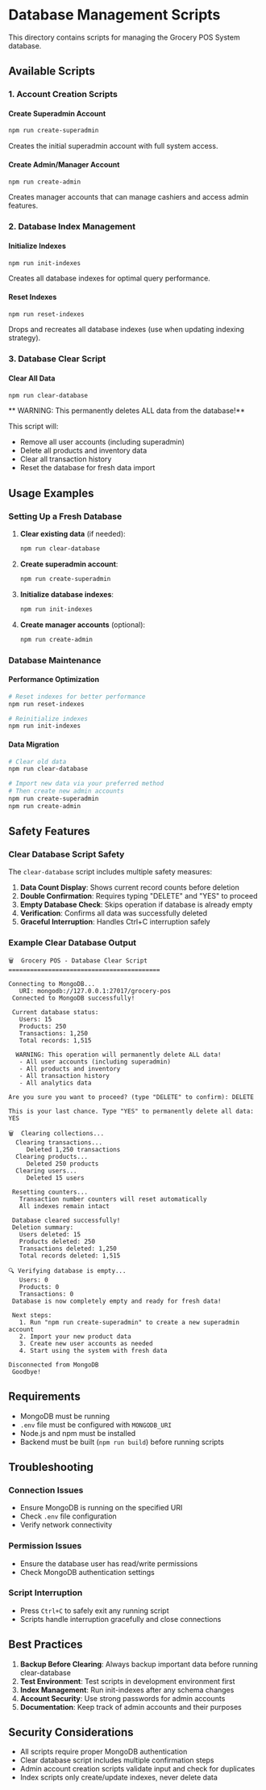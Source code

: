# Database Management Scripts

This directory contains scripts for managing the Grocery POS System database.

## Available Scripts

### 1. Account Creation Scripts

#### Create Superadmin Account
```bash
npm run create-superadmin
```
Creates the initial superadmin account with full system access.

#### Create Admin/Manager Account
```bash
npm run create-admin
```
Creates manager accounts that can manage cashiers and access admin features.

### 2. Database Index Management

#### Initialize Indexes
```bash
npm run init-indexes
```
Creates all database indexes for optimal query performance.

#### Reset Indexes
```bash
npm run reset-indexes
```
Drops and recreates all database indexes (use when updating indexing strategy).

### 3. Database Clear Script

#### Clear All Data
```bash
npm run clear-database
```
** WARNING: This permanently deletes ALL data from the database!**

This script will:
- Remove all user accounts (including superadmin)
- Delete all products and inventory data
- Clear all transaction history
- Reset the database for fresh data import

## Usage Examples

### Setting Up a Fresh Database

1. **Clear existing data** (if needed):
   ```bash
   npm run clear-database
   ```

2. **Create superadmin account**:
   ```bash
   npm run create-superadmin
   ```

3. **Initialize database indexes**:
   ```bash
   npm run init-indexes
   ```

4. **Create manager accounts** (optional):
   ```bash
   npm run create-admin
   ```

### Database Maintenance

#### Performance Optimization
```bash
# Reset indexes for better performance
npm run reset-indexes

# Reinitialize indexes
npm run init-indexes
```

#### Data Migration
```bash
# Clear old data
npm run clear-database

# Import new data via your preferred method
# Then create new admin accounts
npm run create-superadmin
npm run create-admin
```

## Safety Features

### Clear Database Script Safety

The `clear-database` script includes multiple safety measures:

1. **Data Count Display**: Shows current record counts before deletion
2. **Double Confirmation**: Requires typing "DELETE" and "YES" to proceed
3. **Empty Database Check**: Skips operation if database is already empty
4. **Verification**: Confirms all data was successfully deleted
5. **Graceful Interruption**: Handles Ctrl+C interruption safely

### Example Clear Database Output

```
🗑️  Grocery POS - Database Clear Script
==========================================

Connecting to MongoDB...
   URI: mongodb://127.0.0.1:27017/grocery-pos
 Connected to MongoDB successfully!

 Current database status:
   Users: 15
   Products: 250
   Transactions: 1,250
   Total records: 1,515

  WARNING: This operation will permanently delete ALL data!
   - All user accounts (including superadmin)
   - All products and inventory
   - All transaction history
   - All analytics data

Are you sure you want to proceed? (type "DELETE" to confirm): DELETE

This is your last chance. Type "YES" to permanently delete all data: YES

🗑️  Clearing collections...
  Clearing transactions...
     Deleted 1,250 transactions
  Clearing products...
     Deleted 250 products
  Clearing users...
     Deleted 15 users

 Resetting counters...
   Transaction number counters will reset automatically
   All indexes remain intact

 Database cleared successfully!
 Deletion summary:
   Users deleted: 15
   Products deleted: 250
   Transactions deleted: 1,250
   Total records deleted: 1,515

🔍 Verifying database is empty...
   Users: 0
   Products: 0
   Transactions: 0
 Database is now completely empty and ready for fresh data!

 Next steps:
   1. Run "npm run create-superadmin" to create a new superadmin account
   2. Import your new product data
   3. Create new user accounts as needed
   4. Start using the system with fresh data

Disconnected from MongoDB
 Goodbye!
```

## Requirements

- MongoDB must be running
- `.env` file must be configured with `MONGODB_URI`
- Node.js and npm must be installed
- Backend must be built (`npm run build`) before running scripts

## Troubleshooting

### Connection Issues
- Ensure MongoDB is running on the specified URI
- Check `.env` file configuration
- Verify network connectivity

### Permission Issues
- Ensure the database user has read/write permissions
- Check MongoDB authentication settings

### Script Interruption
- Press `Ctrl+C` to safely exit any running script
- Scripts handle interruption gracefully and close connections

## Best Practices

1. **Backup Before Clearing**: Always backup important data before running clear-database
2. **Test Environment**: Test scripts in development environment first
3. **Index Management**: Run init-indexes after any schema changes
4. **Account Security**: Use strong passwords for admin accounts
5. **Documentation**: Keep track of admin accounts and their purposes

## Security Considerations

- All scripts require proper MongoDB authentication
- Clear database script includes multiple confirmation steps
- Admin account creation scripts validate input and check for duplicates
- Index scripts only create/update indexes, never delete data